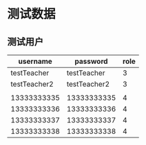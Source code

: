 # 测试数据

## 测试用户

| username | password | role |
| --- | --- | --- |
| testTeacher | testTeacher | 3 |
| testTeacher2 | testTeacher2 | 3 |
||||
| 13333333335 | 13333333335 | 4 |
| 13333333336 | 13333333336 | 4 |
| 13333333337 | 13333333337 | 4 |
| 13333333338 | 13333333338 | 4 |